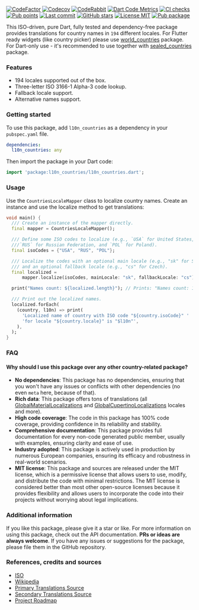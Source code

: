 [![CodeFactor](https://www.codefactor.io/repository/github/tsinis/sealed_world/badge)](https://www.codefactor.io/repository/github/tsinis/sealed_world)
[![Codecov](https://codecov.io/github/tsinis/sealed_world/branch/main/graph/badge.svg)](https://app.codecov.io/github/tsinis/sealed_world/flags)
[![CodeRabbit](https://img.shields.io/coderabbit/prs/github/tsinis/sealed_world?logo=vowpalwabbit&logoColor=orange&color=dark-green)](https://coderabbit.ai)
[![Dart Code Metrics](https://img.shields.io/badge/passing-dcm?style=flat&logo=dart&logoColor=lightskyblue&label=dcm&color=dark-green)](https://dcm.dev)
[![CI checks](https://github.com/tsinis/sealed_world/actions/workflows/verify_packages.yaml/badge.svg)](https://github.com/tsinis/sealed_world/actions/workflows/verify_packages.yaml)
[![Pub points](https://img.shields.io/pub/points/l10n_countries)](https://pub.dev/packages/l10n_countries/score)
[![Last commit](https://img.shields.io/github/last-commit/tsinis/sealed_world)](https://github.com/tsinis/sealed_world/commits/main/packages/l10n_countries)
[![GitHub stars](https://img.shields.io/github/stars/tsinis/sealed_world?style=flat&color=green)](https://github.com/tsinis/sealed_world/stargazers)
[![License MIT](https://img.shields.io/badge/License-MIT-yellow.svg)](https://opensource.org/licenses/MIT)
[![Pub package](https://img.shields.io/pub/v/l10n_countries.svg)](https://pub.dev/packages/l10n_countries)

This ISO-driven, pure Dart, fully tested and dependency-free package provides translations for country names in `194` different locales. For Flutter ready widgets (like country picker) please use [world_countries](https://pub.dev/packages/world_countries) package. For Dart-only use - it's recommended to use together with [sealed_countries](https://pub.dev/packages/sealed_countries) package.

### Features

- 194 locales supported out of the box.
- Three-letter ISO 3166-1 Alpha-3 code lookup.
- Fallback locale support.
- Alternative names support.

### Getting started

To use this package, add `l10n_countries` as a dependency in your `pubspec.yaml` file.

```yaml
dependencies:
  l10n_countries: any
```

Then import the package in your Dart code:

```dart
import 'package:l10n_countries/l10n_countries.dart';
```

### Usage

Use the `CountriesLocaleMapper` class to localize country names. Create an instance and use the localize method to get translations:

```dart
void main() {
  /// Create an instance of the mapper directly.
  final mapper = CountriesLocaleMapper();

  /// Define some ISO codes to localize (e.g., `USA` for United States,
  ///`RUS` for Russian Federation, and `POL` for Poland).
  final isoCodes = {"USA", "RUS", "POL"};

  /// Localize the codes with an optional main locale (e.g., "sk" for Slovak),
  /// and an optional fallback locale (e.g., "cs" for Czech).
  final localized =
      mapper.localize(isoCodes, mainLocale: "sk", fallbackLocale: "cs");

  print("Names count: ${localized.length}"); // Prints: "Names count: 12".

  /// Print out the localized names.
  localized.forEach(
    (country, l10n) => print(
      'Localized name of country with ISO code "${country.isoCode}" '
      'for locale "${country.locale}" is "$l10n"',
    ),
  );
}
```

### FAQ

#### Why should I use this package over any other country-related package?

- **No dependencies**: This package has no dependencies, ensuring that you won't have any issues or conflicts with other dependencies (no even `meta` here, because of that).
- **Rich data**: This package offers tons of translations (all [GlobalMaterialLocalizations](https://api.flutter.dev/flutter/flutter_localizations/GlobalMaterialLocalizations-class.html) and [GlobalCupertinoLocalizations](https://api.flutter.dev/flutter/flutter_localizations/GlobalCupertinoLocalizations-class.html) locales and more).
- **High code coverage**: The code in this package has 100% code coverage, providing confidence in its reliability and stability.
- **Comprehensive documentation**: This package provides full documentation for every non-code generated public member, usually with examples, ensuring clarity and ease of use.
- **Industry adopted**: This package is actively used in production by numerous European companies, ensuring its efficacy and robustness in real-world scenarios.
- **MIT license**: This package and sources are released under the MIT license, which is a permissive license that allows users to use, modify, and distribute the code with minimal restrictions. The MIT license is considered better than most other open-source licenses because it provides flexibility and allows users to incorporate the code into their projects without worrying about legal implications.

### Additional information

If you like this package, please give it a star or like. For more information on using this package, check out the API documentation. **PRs or ideas are always welcome**.
If you have any issues or suggestions for the package, please file them in the GitHub repository.

### References, credits and sources

- [ISO](https://www.iso.org/iso-3166-country-codes.html)
- [Wikipedia](https://wikipedia.org/wiki/List_of_ISO_3166_country_codes)
- [Primary Translations Source](https://github.com/umpirsky/country-list)
- [Secondary Translations Source](https://github.com/symfony/intl)
- [Project Roadmap](https://github.com/users/tsinis/projects/1)

